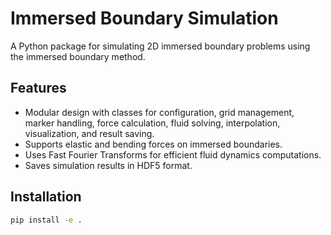 # Immersed Boundary Simulation

A Python package for simulating 2D immersed boundary problems using the immersed boundary method.

## Features

- Modular design with classes for configuration, grid management, marker handling, force calculation, fluid solving, interpolation, visualization, and result saving.
- Supports elastic and bending forces on immersed boundaries.
- Uses Fast Fourier Transforms for efficient fluid dynamics computations.
- Saves simulation results in HDF5 format.

## Installation

```bash
pip install -e .
